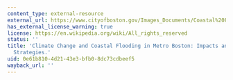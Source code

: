 ```yaml
---
content_type: external-resource
external_url: https://www.cityofboston.gov/Images_Documents/Coastal%20Flooding%20Metro%20Boston_tcm3-31975.pdf
has_external_license_warning: true
license: https://en.wikipedia.org/wiki/All_rights_reserved
status: ''
title: 'Climate Change and Coastal Flooding in Metro Boston: Impacts and Adaptation
  Strategies.'
uid: 0e61b810-4d21-43e3-bfb0-8dc73cdbeef5
wayback_url: ''
---
```

